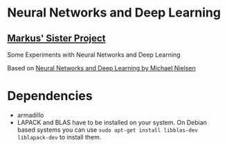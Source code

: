# Neural Networks and Deep Learning

## [Markus' Sister Project](https://github.com/MarcasRealAccount/NeuralNetwork)

Some Experiments with Neural Networks and Deep Learning

Based on [Neural Networks and Deep Learning by Michael Nielsen](http://neuralnetworksanddeeplearning.com/)

# Dependencies

-  armadillo
-  LAPACK and BLAS have to be installed on your system.
   On Debian based systems you can use `sudo apt-get install libblas-dev liblapack-dev` to install them.
